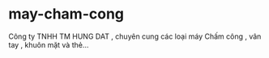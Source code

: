 # may-cham-cong
Công ty TNHH TM HUNG DAT , chuyên cung các loại máy Chấm công , vân tay , khuôn mặt và thẻ...
